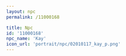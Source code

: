```yaml
---
layout: npc
permalink: /11000168

title: Npc
id: '11000168'
npc_name: 'Kay'
icon_url: 'portrait/npc/02010117_kay_p.png'
---
```

